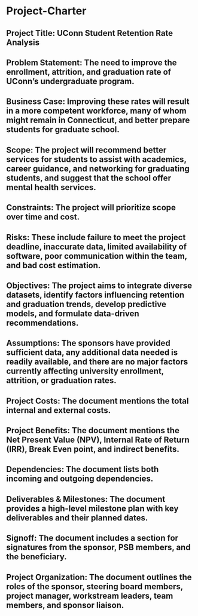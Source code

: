 # Project-Charter
## Project Title: UConn Student Retention Rate Analysis
## Problem Statement: The need to improve the enrollment, attrition, and graduation rate of UConn’s undergraduate program.
## Business Case: Improving these rates will result in a more competent workforce, many of whom might remain in Connecticut, and better prepare students for graduate school.
## Scope: The project will recommend better services for students to assist with academics, career guidance, and networking for graduating students, and suggest that the school offer mental health services.
## Constraints: The project will prioritize scope over time and cost.
## Risks: These include failure to meet the project deadline, inaccurate data, limited availability of software, poor communication within the team, and bad cost estimation.
## Objectives: The project aims to integrate diverse datasets, identify factors influencing retention and graduation trends, develop predictive models, and formulate data-driven recommendations.
## Assumptions: The sponsors have provided sufficient data, any additional data needed is readily available, and there are no major factors currently affecting university enrollment, attrition, or graduation rates.
## Project Costs: The document mentions the total internal and external costs.
## Project Benefits: The document mentions the Net Present Value (NPV), Internal Rate of Return (IRR), Break Even point, and indirect benefits.
## Dependencies: The document lists both incoming and outgoing dependencies.
## Deliverables & Milestones: The document provides a high-level milestone plan with key deliverables and their planned dates.
## Signoff: The document includes a section for signatures from the sponsor, PSB members, and the beneficiary.
## Project Organization: The document outlines the roles of the sponsor, steering board members, project manager, workstream leaders, team members, and sponsor liaison.
